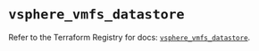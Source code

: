 # `vsphere_vmfs_datastore`

Refer to the Terraform Registry for docs: [`vsphere_vmfs_datastore`](https://registry.terraform.io/providers/vmware/vsphere/2.14.2/docs/resources/vmfs_datastore).
